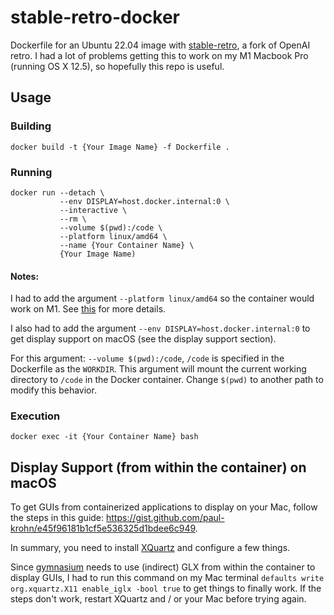 # stable-retro-docker

Dockerfile for an Ubuntu 22.04 image with [stable-retro](https://github.com/MatPoliquin/stable-retro), a fork of OpenAI retro. I had a lot of problems getting this to work on my M1 Macbook Pro (running OS X 12.5), so hopefully this repo is useful.

## Usage

### Building
`docker build -t {Your Image Name} -f Dockerfile .`

### Running
```
docker run --detach \
           --env DISPLAY=host.docker.internal:0 \
           --interactive \
           --rm \
           --volume $(pwd):/code \
           --platform linux/amd64 \
           --name {Your Container Name} \
           {Your Image Name)
```

#### Notes:
I had to add the argument `--platform linux/amd64` so the container would work on M1. See [this](https://stackoverflow.com/questions/65612411/forcing-docker-to-use-linux-amd64-platform-by-default-on-macos) for more details.

I also had to add the argument `--env DISPLAY=host.docker.internal:0` to get display support on macOS (see the display support section).

For this argument: `--volume $(pwd):/code`, `/code` is specified in the Dockerfile as the `WORKDIR`. This argument will mount the current working directory to `/code` in the Docker container. Change `$(pwd)` to another path to modify this behavior.

### Execution
`docker exec -it {Your Container Name} bash`

## Display Support (from within the container) on macOS

To get GUIs from containerized applications to display on your Mac, follow the steps in this guide: https://gist.github.com/paul-krohn/e45f96181b1cf5e536325d1bdee6c949. 

In summary, you need to install [XQuartz](https://github.com/XQuartz/) and configure a few things.

Since [gymnasium](https://gymnasium.farama.org/) needs to use (indirect) GLX from within the container to display GUIs, I had to run this command on my Mac terminal `defaults write org.xquartz.X11 enable_iglx -bool true` to get things to finally work. If the steps don't work, restart XQuartz and / or your Mac before trying again.
